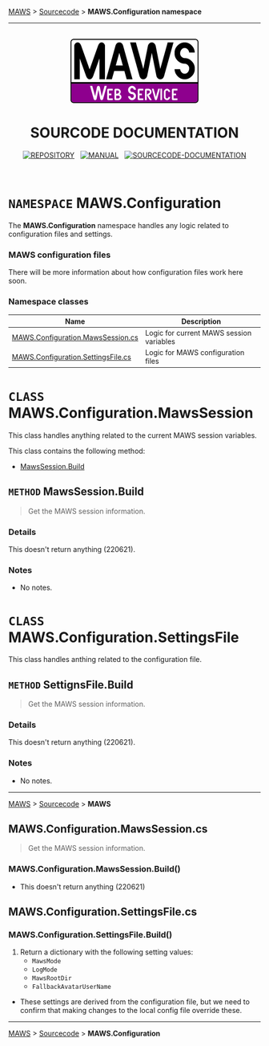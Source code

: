 <!-- b220624.102340 -->

[MAWS](https://github.com/spectrum-health-systems/MAWS) &gt; [Sourcecode](../Sourcecode/MAWS-Sourcecode.md) &gt;  **MAWS.Configuration namespace**

***

<br>

<div align="center">

  <img src="../../.github/Resources/Assets/Logos/maws-logo-web-service-512x256.png" alt="MAWS logo" width="256">
  <h1> 
    SOURCODE DOCUMENTATION
  </h1>

  [![REPOSITORY](https://img.shields.io/badge/REPOSITORY-550055?style=for-the-badge)](https://github.com/spectrum-health-systems/MAWSC)&nbsp;&nbsp;&nbsp;[![MANUAL](https://img.shields.io/badge/MANUAL-550055?style=for-the-badge)](../Manual/MAWSC-Manual.md)&nbsp;&nbsp;&nbsp;[![SOURCECODE-DOCUMENTATION](https://img.shields.io/badge/SOURCECODE%20DOCUMENTATION-8e008e?style=for-the-badge)](MAWSC-Sourcecode.md)

</div>

<br>

# `NAMESPACE` MAWS.Configuration
The **MAWS.Configuration** namespace handles any logic related to configuration files and settings.

### MAWS configuration files
There will be more information about how configuration files work here soon.

### Namespace classes

| Name | Description |
| ---- | ----------- |
| [MAWS.Configuration.MawsSession.cs](#mawsconfigurationmawssessioncs) | Logic for current MAWS session variables |
| [MAWS.Configuration.SettingsFile.cs](#mawsconfigurationsettingsfilecs) | Logic for MAWS configuration files |

# `CLASS` MAWS.Configuration.MawsSession
This class handles anything related to the current MAWS session variables.

This class contains the following method:
* [MawsSession.Build](#mawssessionbuild)

## `METHOD` MawsSession.Build
> Get the MAWS session information.

### Details
This doesn't return anything (220621).

### Notes
* No notes.

# `CLASS` MAWS.Configuration.SettingsFile
This class handles anthing related to the configuration file.

## `METHOD` SettignsFile.Build
> Get the MAWS session information.

### Details
This doesn't return anything (220621).

### Notes
* No notes.





***

[MAWS](https://github.com/spectrum-health-systems/MAWS) &gt; [Sourcecode](../Sourcecode/MAWS-Sourcecode.md) &gt;  **MAWS**



## MAWS.Configuration.MawsSession.cs
> Get the MAWS session information.

### MAWS.Configuration.MawsSession.Build()
* This doesn't return anything (220621)

## MAWS.Configuration.SettingsFile.cs

### MAWS.Configuration.SettingsFile.Build()
1. Return a dictionary with the following setting values:
    - `MawsMode`
    - `LogMode`
    - `MawsRootDir`
    - `FallbackAvatarUserName`

* These settings are derived from the configuration file, but we need to confirm that making changes to the local config file override these.

***

[MAWS](https://github.com/spectrum-health-systems/MAWS) &gt; [Sourcecode](../Sourcecode/MAWS-Sourcecode.md) &gt;  **MAWS.Configuration**